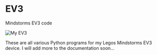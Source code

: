# EV3
Mindstorms EV3 code

![My EV3](https://www.github.com/dkinneyBU/EV3/MyEV3.png)

These are all various Python programs for my Legos Mindstorms EV3 device. I will add more to the documentation soon...
